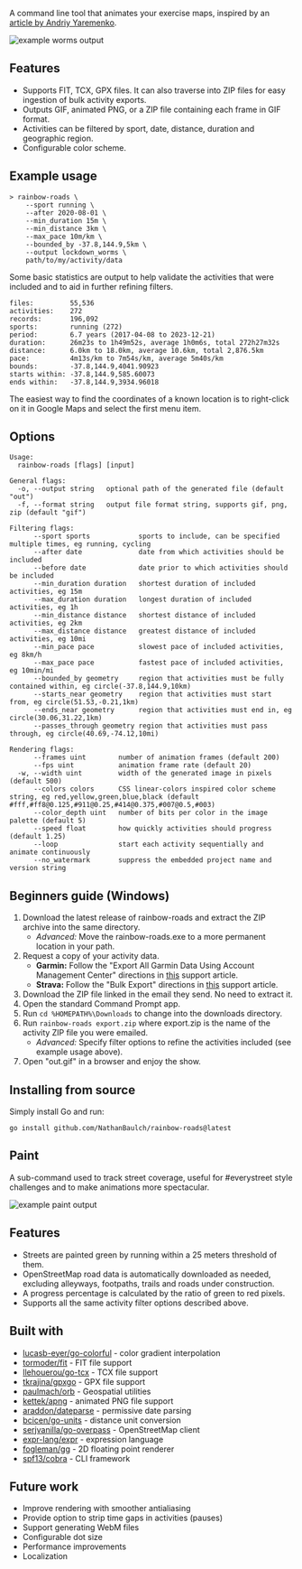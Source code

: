 A command line tool that animates your exercise maps, inspired by an [article by Andriy Yaremenko](https://medium.com/geospatial-analytics/how-to-animate-strava-gpx-tracks-in-qgis-8a8ca6b58ebc).

![example worms output](lockdown_worms.gif)

## Features
* Supports FIT, TCX, GPX files. It can also traverse into ZIP files for easy ingestion of bulk activity exports.
* Outputs GIF, animated PNG, or a ZIP file containing each frame in GIF format.
* Activities can be filtered by sport, date, distance, duration and geographic region.
* Configurable color scheme.

## Example usage
```text
> rainbow-roads \
    --sport running \
    --after 2020-08-01 \
    --min_duration 15m \
    --min_distance 3km \
    --max_pace 10m/km \
    --bounded_by -37.8,144.9,5km \
    --output lockdown_worms \
    path/to/my/activity/data
```
Some basic statistics are output to help validate the activities that were included and to aid in further refining filters.
```text
files:         55,536
activities:    272
records:       196,092
sports:        running (272)
period:        6.7 years (2017-04-08 to 2023-12-21)
duration:      26m23s to 1h49m52s, average 1h0m6s, total 272h27m32s
distance:      6.0km to 18.0km, average 10.6km, total 2,876.5km
pace:          4m13s/km to 7m54s/km, average 5m40s/km
bounds:        -37.8,144.9,4041.90923
starts within: -37.8,144.9,585.60073
ends within:   -37.8,144.9,3934.96018
```
The easiest way to find the coordinates of a known location is to right-click on it in Google Maps and select the first menu item.

## Options
```text
Usage:
  rainbow-roads [flags] [input]

General flags:
  -o, --output string   optional path of the generated file (default "out")
  -f, --format string   output file format string, supports gif, png, zip (default "gif")

Filtering flags:
      --sport sports            sports to include, can be specified multiple times, eg running, cycling
      --after date              date from which activities should be included
      --before date             date prior to which activities should be included
      --min_duration duration   shortest duration of included activities, eg 15m
      --max_duration duration   longest duration of included activities, eg 1h
      --min_distance distance   shortest distance of included activities, eg 2km
      --max_distance distance   greatest distance of included activities, eg 10mi
      --min_pace pace           slowest pace of included activities, eg 8km/h
      --max_pace pace           fastest pace of included activities, eg 10min/mi
      --bounded_by geometry     region that activities must be fully contained within, eg circle(-37.8,144.9,10km)
      --starts_near geometry    region that activities must start from, eg circle(51.53,-0.21,1km)
      --ends_near geometry      region that activities must end in, eg circle(30.06,31.22,1km)
      --passes_through geometry region that activities must pass through, eg circle(40.69,-74.12,10mi)

Rendering flags:
      --frames uint        number of animation frames (default 200)
      --fps uint           animation frame rate (default 20)
  -w, --width uint         width of the generated image in pixels (default 500)
      --colors colors      CSS linear-colors inspired color scheme string, eg red,yellow,green,blue,black (default #fff,#ff8@0.125,#911@0.25,#414@0.375,#007@0.5,#003)
      --color_depth uint   number of bits per color in the image palette (default 5)
      --speed float        how quickly activities should progress (default 1.25)
      --loop               start each activity sequentially and animate continuously
      --no_watermark       suppress the embedded project name and version string
```

## Beginners guide (Windows)
1. Download the latest release of rainbow-roads and extract the ZIP archive into the same directory.
   * _Advanced:_ Move the rainbow-roads.exe to a more permanent location in your path.
2. Request a copy of your activity data.
   * **Garmin:** Follow the "Export All Garmin Data Using Account Management Center" directions in [this](https://support.garmin.com/en-AU/?faq=W1TvTPW8JZ6LfJSfK512Q8) support article.
   * **Strava:** Follow the "Bulk Export" directions in [this](https://support.strava.com/hc/en-us/articles/216918437-Exporting-your-Data-and-Bulk-Export#Bulk) support article.
3. Download the ZIP file linked in the email they send. No need to extract it.
4. Open the standard Command Prompt app.
5. Run `cd %HOMEPATH%\Downloads` to change into the downloads directory.
6. Run `rainbow-roads export.zip` where export.zip is the name of the activity ZIP file you were emailed.
   * _Advanced:_ Specify filter options to refine the activities included (see example usage above).
7. Open "out.gif" in a browser and enjoy the show.

## Installing from source
Simply install Go and run:
```
go install github.com/NathanBaulch/rainbow-roads@latest
```

## Paint
A sub-command used to track street coverage, useful for #everystreet style challenges and to make animations more spectacular.

![example paint output](lockdown_paint.png)

## Features
* Streets are painted green by running within a 25 meters threshold of them.
* OpenStreetMap road data is automatically downloaded as needed, excluding alleyways, footpaths, trails and roads under construction.
* A progress percentage is calculated by the ratio of green to red pixels.
* Supports all the same activity filter options described above.

## Built with
* [lucasb-eyer/go-colorful](https://github.com/lucasb-eyer/go-colorful) - color gradient interpolation
* [tormoder/fit](https://github.com/tormoder/fit) - FIT file support
* [llehouerou/go-tcx](https://github.com/llehouerou/go-tcx) - TCX file support
* [tkrajina/gpxgo](https://github.com/tkrajina/gpxgo) - GPX file support
* [paulmach/orb](https://github.com/paulmach/orb) - Geospatial utilities
* [kettek/apng](https://github.com/kettek/apng) - animated PNG file support
* [araddon/dateparse](https://github.com/araddon/dateparse) - permissive date parsing
* [bcicen/go-units](https://github.com/bcicen/go-units) - distance unit conversion
* [serjvanilla/go-overpass](https://github.com/serjvanilla/go-overpass) - OpenStreetMap client
* [expr-lang/expr](https://github.com/expr-lang/expr) - expression language
* [fogleman/gg](https://github.com/fogleman/gg) - 2D floating point renderer
* [spf13/cobra](https://github.com/spf13/cobra) - CLI framework

## Future work
* Improve rendering with smoother antialiasing
* Provide option to strip time gaps in activities (pauses)
* Support generating WebM files
* Configurable dot size
* Performance improvements
* Localization
